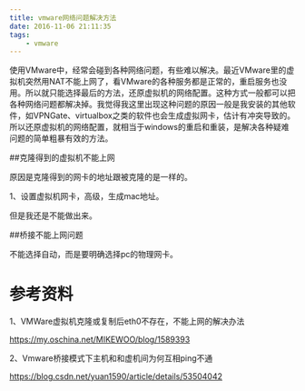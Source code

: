 ```yaml
---
title: vmware网络问题解决方法
date: 2016-11-06 21:11:35
tags:
	- vmware
---
```



使用VMware中，经常会碰到各种网络问题，有些难以解决。最近VMware里的虚拟机突然用NAT不能上网了，看VMware的各种服务都是正常的，重启服务也没用。所以就只能选择最后的方法，还原虚拟机的网络配置。这种方式一般都可以把各种网络问题都解决掉。我觉得我这里出现这种问题的原因一般是我安装的其他软件，如VPNGate、virtualbox之类的软件也会生成虚拟网卡，估计有冲突导致的。所以还原虚拟机的网络配置，就相当于windows的重启和重装，是解决各种疑难问题的简单粗暴有效的方法。

##克隆得到的虚拟机不能上网

原因是克隆得到的网卡的地址跟被克隆的是一样的。

1、设置虚拟机网卡，高级，生成mac地址。

但是我还是不能做出来。

##桥接不能上网问题

不能选择自动，而是要明确选择pc的物理网卡。



# 参考资料

1、VMWare虚拟机克隆或复制后eth0不存在，不能上网的解决办法

https://my.oschina.net/MIKEWOO/blog/1589393

2、Vmware桥接模式下主机和和虚机间为何互相ping不通

https://blog.csdn.net/yuan1590/article/details/53504042